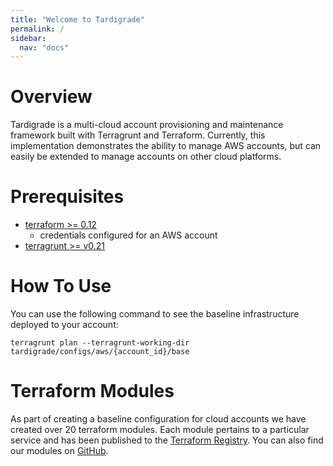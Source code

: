 ```yaml
---
title: "Welcome to Tardigrade"
permalink: /
sidebar:
  nav: "docs"
---
```


# Overview
Tardigrade is a multi-cloud account provisioning and maintenance framework built
with Terragrunt and Terraform. Currently, this implementation demonstrates the
ability to manage AWS accounts, but can easily be extended to manage accounts on
other cloud platforms.

# Prerequisites
* [terraform >= 0.12](https://www.terraform.io/)
  - credentials configured for an AWS account
* [terragrunt >= v0.21](https://github.com/gruntwork-io/terragrunt)

# How To Use
You can use the following command to see the baseline infrastructure deployed to
your account:

```
terragrunt plan --terragrunt-working-dir tardigrade/configs/aws/{account_id}/base
```

# Terraform Modules
As part of creating a baseline configuration for cloud accounts we have created
over 20 terraform modules. Each module pertains to a particular service and has
been published to the [Terraform Registry](https://registry.terraform.io/search?q=tardigrade).
You can also find our modules on [GitHub](https://github.com/search?q=org%3AMetroStar+tardigrade).
